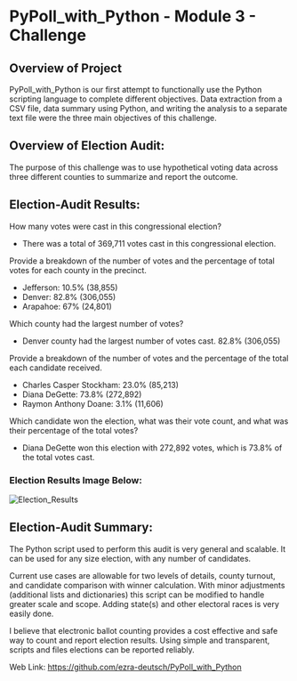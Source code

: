# PyPoll_with_Python - Module 3 - Challenge

## Overview of Project

PyPoll_with_Python is our first attempt to functionally use the Python scripting language to complete different objectives. Data extraction from a CSV file, data summary using Python, and writing the analysis to a separate text file were the three main objectives of this challenge. 

## Overview of Election Audit:

The purpose of this challenge was to use hypothetical voting data across three different counties to summarize and report the outcome. 

## Election-Audit Results:

How many votes were cast in this congressional election? 
* There was a total of 369,711 votes cast in this congressional election.

Provide a breakdown of the number of votes and the percentage of total votes for each county in the precinct.
* Jefferson: 10.5% (38,855)
* Denver: 82.8% (306,055)
* Arapahoe: 67% (24,801)

Which county had the largest number of votes?
* Denver county had the largest number of votes cast. 82.8% (306,055)

Provide a breakdown of the number of votes and the percentage of the total each candidate received.
* Charles Casper Stockham: 23.0% (85,213)
* Diana DeGette: 73.8% (272,892)
* Raymon Anthony Doane: 3.1% (11,606)

Which candidate won the election, what was their vote count, and what was their percentage of the total votes?
* Diana DeGette won this election with 272,892 votes, which is 73.8% of the total votes cast.

### Election Results Image Below:
![Election_Results](https://user-images.githubusercontent.com/88510296/132137427-aa056023-2742-4bc6-bd09-a6ef3ec44bd8.png)

## Election-Audit Summary:

The Python script used to perform this audit is very general and scalable. It can be used for any size election, with any number of candidates. 

Current use cases are allowable for two levels of details, county turnout, and candidate comparison with winner calculation. With minor adjustments (additional lists and dictionaries) this script can be modified to handle greater scale and scope. Adding state(s) and other electoral races is very easily done.

I believe that electronic ballot counting provides a cost effective and safe way to count and report election results. Using simple and transparent, scripts and files elections can be reported reliably. 

Web Link: https://github.com/ezra-deutsch/PyPoll_with_Python
